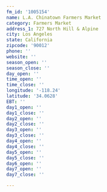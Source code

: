 ```yaml
---
fm_id: '1005154'
name: L.A. Chinatown Farmers Market
category: Farmers Market
address_1: 727 North Hill & Alpine
city: Los Angeles
state: California
zipcode: '90012'
phone: ''
website: ''
season_open: ''
season_close: ''
day_open: ''
time_open: ''
time_close: ''
longitude: '-118.24'
latitude: '34.0628'
EBT: ''
day1_open: ''
day1_close: ''
day2_open: ''
day2_close: ''
day3_open: ''
day3_close: ''
day4_open: ''
day4_close: ''
day5_open: ''
day5_close: ''
day6_open: ''
day7_open: ''
day7_close: ''

---
```

